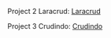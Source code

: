 Project 2 Laracrud: <a href="https://github.com/riskykrnawan/laravel-crud.git"> Laracrud </a>


Project 3 Crudindo: <a href="https://github.com/riskykrnawan/crudindo.git"> Crudindo</a>
